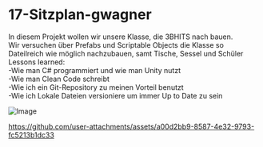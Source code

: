 # 17-Sitzplan-gwagner

In diesem Projekt wollen wir unsere Klasse, die 3BHITS nach bauen.<br>
Wir versuchen über Prefabs und Scriptable Objects die Klasse so Dateilreich wie möglich nachzubauen, samt Tische, Sessel und Schüler<br>
Lessons learned:<br>
-Wie man C# programmiert und wie man Unity nutzt<br>
-Wie man Clean Code schreibt<br>
-Wie ich ein Git-Repository zu meinen Vorteil benutzt<br>
-Wie ich Lokale Dateien versioniere um immer Up to Date zu sein<br>

![Image](https://github.com/user-attachments/assets/1cf4f5b1-aa5b-45d8-b050-0176dc84fa68)


https://github.com/user-attachments/assets/a00d2bb9-8587-4e32-9793-fc5213b1dc33

